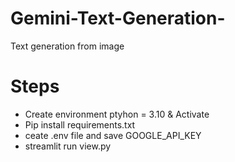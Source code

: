 # Gemini-Text-Generation-
Text generation from image
# Steps
- Create environment ptyhon = 3.10 & Activate
- Pip install requirements.txt
- ceate .env file and save GOOGLE_API_KEY
- streamlit run view.py
